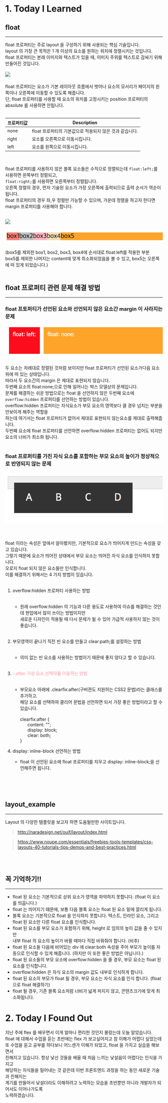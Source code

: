 # 1. Today I Learned

## float

---

float 프로퍼티는 주로 layout 을 구성하기 위해 사용되는 핵심 기술입니다.<br/>
layout 의 가장 큰 목적은 1 개 이상의 요소를 원하는 위치에 정렬시키는 것입니다.<br/>
float 프로퍼티는 본래 이미지와 텍스트가 있을 때, 이미지 주위를 텍스트로 감싸기 위해 만들어진 것입니다.<br/><br/>
<img src="http://cfile9.uf.tistory.com/image/1524950E4AF155A257C3E2" width=500>
<br/><br/>
float 프로퍼티는 요소가 기본 레이아웃 흐름에서 벗어나 요소의 모서리가 페이지의 왼쪽이나 오른쪽에 이동할 수 있도록 해줍니다.<br/>
단, float 프로퍼티를 사용할 때 요소의 위치를 고정시키는 position 프로퍼티의 absolute 를 사용하면 안됩니다.<br/><br/>

| 프로퍼티값 | Description                                              |
| ---------- | -------------------------------------------------------- |
| none       | float 프로퍼티의 기본값으로 적용되지 않은 것과 같습니다. |
| right      | 요소를 오른쪽으로 이동시킵니다.                          |
| left       | 요소를 왼쪽으로 이동시킵니다.                            |

<br/>

float 프로퍼티를 사용하지 않은 블록 요소들은 수직으로 정렬되는데 `float:left;`를 사용하면 왼쪽부터 정렬되고,<br/>`float:right;`를 사용하면 오른쪽부터 정렬됩니다.<br/>
오른쪽 정렬의 경우, 먼저 기술된 요소가 가장 오른쪽에 출력되므로 출력 순서가 역순이 됩니다.<br/>
float 프로퍼티의 경우 좌,우 정렬만 가능할 수 있으며, 가운데 정렬을 하고자 한다면 margin 프로퍼티를 사용해야 합니다.<br/><br/>

<img src="http://homutuku.com/img/reiauto_5.gif">
<br/><br/>

<img src="../image/float1.png">
<br/><br/>
(box5를 제외한 box1, box2, box3, box4에 순서대로 float:left를 적용한 부분<br/>
box5를 제외한 나머지는 content에 맞게 최소화되었음을 볼 수 있고, box5는 오른쪽에 떠 있게 되었습니다.)
<br/><br/>

## float 프로퍼티 관련 문제 해결 방법

---

### float 프토퍼티가 선언된 요소와 선언되지 않은 요소간 margin 이 사라지는 문제

<img src="../image/float_1.jpg">

두 요소는 차례대로 정렬된 것처럼 보이지만 float 프로퍼티가 선언된 요소가다음 요소 위에 떠 있는 상태입니다.<br/>따라서 두 요소간의 margin 은 제대로 표현되지 않습니다.<br/> 두번째 요소의 float:none;으로 인해 일어나는 박스 모델상의 문제입니다.<br/>
문제를 해결하는 쉬운 방법으로는 float 을 선언하지 않은 두번째 요소에 `overflow:hidden` 프로퍼티를 선언하는 방법이 있습니다.<br/>
overflow:hidden 프로퍼티는 자식요소가 부모 요소의 영역보다 클 경우 넘치는 부분을안보이게 해주는 역할을<br/>하는데 여기서는 float 프로퍼티가 없어서 제대로 표현되지 않는요소를 제대로 출력해줍니다.<br/>
두번째 요소에 float 프로퍼티를 선언하면 overflow:hidden 프로퍼티는 없어도 되지만요소의 너비가 최소화 됩니다.<br/><br/>

### float 프로퍼티를 가진 자식 요소를 포함하는 부모 요소의 높이가 정상적으로 반영되지 않는 문제

<img src="../image/float_2.jpg">

<br/><br/>
float 이라는 속성은 앞에서 알아봤지만, 기본적으로 요소가 띄어지게 만드는 속성을 갖고 있습니다.<br/>그렇기 때문에 요소가 띄어진 상태에서 부모 요소는 띄어진 자식 요소를 인식하지 못합니다.<br/>오로지 float 되지 않은 요소들만 인식합니다.<br/>
이를 해결하기 위해서는 4 가지 방법이 있습니다.<br/><br/>

1.  overflow:hidden 프로퍼티 사용하는 방법<br/><br/>
    * 원래 overflow:hidden 의 기능과 다른 용도로 사용하여 이슈를 해결하는 것인데 현업에서 많이 쓰이는 방법이지만<br/> 새로운 디자인이 적용될 때 다시 문제가 될 수 있어 가급적 사용하지 않는 것이 좋습니다.<br/><br/>
2.  부모영역이 끝나기 직전 빈 요소를 만들고 clear:path;를 설정하는 방법<br/><br/>
    * 의미 없는 빈 요소를 사용하는 방법이기 때문에 좋지 않다고 할 수 있습니다.<br/><br/>
3.  <strong style="color:lightpink">::after 가상 요소 선택자를 이용하는 방법</strong><br/><br/>

    * 부모요소 아래에 .clearfix:after(구버젼도 지원하는 CSS2 문법)라는 클래스를 추가하고.<br/>
      해당 요소를 선택하여 클리어 문법을 선언하면 되서 가장 좋은 방법이라고 할 수 있습니다.<br/><br/>
      clearfix:after {<br/>
      &nbsp;&nbsp;&nbsp;&nbsp;&nbsp;&nbsp;content: "";<br/>
      &nbsp;&nbsp;&nbsp;&nbsp;&nbsp;&nbsp;display: block;<br/>
      &nbsp;&nbsp;&nbsp;&nbsp;&nbsp;&nbsp;clear: both;<br/>
      }<br/>

4.  display: inline-block 선언하는 방법
    * float 이 선언된 요소에 float 프로퍼티를 지우고 display: inline-block;을 선언해주면 됩니다.<br/>

<br/><br/><br/>

## layout_example

---

Layout 의 다양한 템플릿을 보고자 하면 도움될만한 사이트입니다.

> http://naradesign.net/ouif/layout/index.html

> https://www.noupe.com/essentials/freebies-tools-templates/css-layouts-40-tutorials-tips-demos-and-best-practices.html

<br/><br/>

## 꼭 기억하기!!

---

* float 된 요소는 기본적으로 상위 요소가 영역을 파악하지 못합니다. (float 이 요소를 띄웁니다.)
* float 는 띄어지기 떄문에, 보통 다음 블록 요소는 float 된 요소 밑에 깔리게 됩니다.
* 블록 요소는 기본적으로 float 을 인식하지 못합니다. 텍스트, 인라인 요소, 그리고 float 된 요소만 다른 float 요소를 인식합니다.
* float 된 요소를 부모 요소가 포함하기 위해, height 로 임의의 높이 값을 줄 수 있지만<br/>
  내부 float 의 요소의 높이가 바뀔 때마다 직접 바꿔줘야 합니다. (비추)
* float 된 요소들 다음에 비어있는 div 에 clear:both 속성을 주어 부모가 높이를 자동으로 인식할 수 있게 해줍니다. (하지만 이 또한 좋은 방법은 아닙니다.)
* float 된 요소들의 부모 요소에 overflow:hidden 을 줄 경우, 부모 요소는 float 된 요소를 인식합니다.
* overflow:hidden 은 자식 요소의 margin 값도 내부로 인식하게 합니다.
* float 된 요소의 부모가 float 될 경우, 부모 요소는 자식 요소를 인식 합니다. (float 으로 float 해결하기)
* float 될 경우, 기존 블록 요소처럼 너비가 넓게 퍼지지 않고, 콘텐츠크기에 맞게 최소화됩니다.

# 2. Today I Found Out

지난 주에 flex 를 배우면서 이게 얼마나 편리한 것인지 몰랐는데 오늘 알았습니다.<br/>
float 에 대해서 수업을 듣는 초반에는 flex 가 보고싶어지고 참 이해가 어렵다 싶었는데<br/>
또 수업을 듣고 공부를 하다보니 어느샌가 이해가 되었고, float 을 가지고 실습을 해보면서<br/>
친해지고 있습니다. 항상 낯선 것들을 배울 때 처음 느끼는 낯설음이 어렵다는 인식을 가지고<br/>
해당하는 지식들을 밀어내는 것 같은데 이번 프론트엔드 과정을 하는 동안 새로운 기술과 친해지는<br/>
계기를 만들어서 낯설더라도 이해하려고 노력하는 모습을 초반뿐만 아니라 개발자가 되어서도 이어나가도록<br/>
노력하겠습니다.
